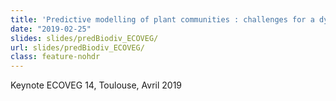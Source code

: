 ```yaml
---
title: 'Predictive modelling of plant communities : challenges for a dynamical approach'
date: "2019-02-25"
slides: slides/predBiodiv_ECOVEG/
url: slides/predBiodiv_ECOVEG/
class: feature-nohdr
---
```


Keynote ECOVEG 14, Toulouse, Avril 2019 
